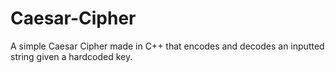 # Caesar-Cipher
A simple Caesar Cipher made in C++ that encodes and decodes an inputted string given a hardcoded key.

